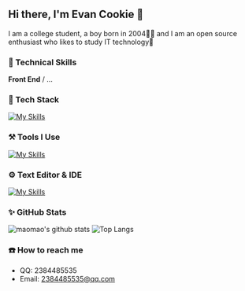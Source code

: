 ## Hi there, I'm Evan Cookie 👋

I am a college student, a boy born in 2004🙋‍♂️ and I am an open source enthusiast who likes to study IT technology💪

### 🥇 Technical Skills

**Front End** /  ... 

### 📌 Tech Stack

[![My Skills](https://skillicons.dev/icons?i=html,css,js,jquery,ts,bootstrap,less,sass,vuetify,tailwindcss,vue,pinia,nuxt,react,next,angular,nodejs,express,electron,tauri,rust)](https://skillicons.dev)

### ⚒️  Tools I Use

[![My Skills](https://skillicons.dev/icons?i=md,git,npm,pnpm,yarn,vite,vitest,webpack,babel,gulp,rollupjs,github,githubactions,gitlab,nginx,vercel,netlify)](https://skillicons.dev)

### ⚙️ Text Editor & IDE 

[![My Skills](https://skillicons.dev/icons?i=sublime,vscode,webstorm,visualstudio)](https://skillicons.dev)

### ✨ GitHub Stats

![maomao's github stats](https://github-readme-stats.vercel.app/api?username=fushe1024&show_icons=true&hide_title=true&count_private=true)
![Top Langs](https://github-readme-stats.vercel.app/api/top-langs/?username=fushe1024&layout=compact)

### **☎️** How to reach me

- QQ: 2384485535
- Email: [2384485535@qq.com](mailto:2384485535@qq.com)

